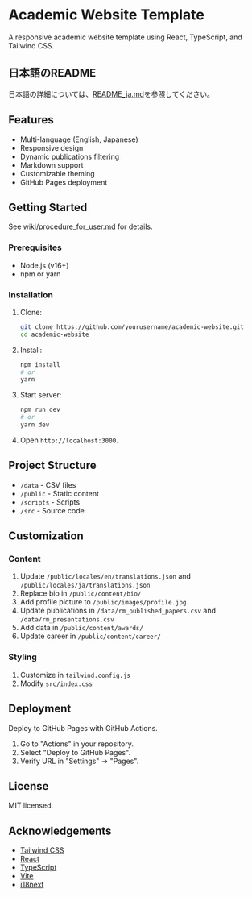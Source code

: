 # Academic Website Template

A responsive academic website template using React, TypeScript, and Tailwind CSS.

## 日本語のREADME

日本語の詳細については、[README_ja.md](README_ja.md)を参照してください。


## Features

- Multi-language (English, Japanese)
- Responsive design
- Dynamic publications filtering
- Markdown support
- Customizable theming
- GitHub Pages deployment

## Getting Started

See [wiki/procedure_for_user.md](wiki/procedure_for_user.md) for details.

### Prerequisites

- Node.js (v16+)
- npm or yarn

### Installation

1. Clone:
   ```bash
   git clone https://github.com/yourusername/academic-website.git
   cd academic-website
   ```

2. Install:
   ```bash
   npm install
   # or
   yarn
   ```

3. Start server:
   ```bash
   npm run dev
   # or
   yarn dev
   ```

4. Open `http://localhost:3000`.

## Project Structure

- `/data` - CSV files
- `/public` - Static content
- `/scripts` - Scripts
- `/src` - Source code

## Customization

### Content

1. Update `/public/locales/en/translations.json` and `/public/locales/ja/translations.json`
2. Replace bio in `/public/content/bio/`
3. Add profile picture to `/public/images/profile.jpg`
4. Update publications in `/data/rm_published_papers.csv` and `/data/rm_presentations.csv`
5. Add data in `/public/content/awards/`
6. Update career in `/public/content/career/`

### Styling

1. Customize in `tailwind.config.js`
2. Modify `src/index.css`

## Deployment

Deploy to GitHub Pages with GitHub Actions.

1. Go to "Actions" in your repository.
2. Select "Deploy to GitHub Pages".
3. Verify URL in "Settings" → "Pages".

## License

MIT licensed.

## Acknowledgements

- [Tailwind CSS](https://tailwindcss.com/)
- [React](https://reactjs.org/)
- [TypeScript](https://www.typescriptlang.org/)
- [Vite](https://vitejs.dev/)
- [i18next](https://www.i18next.com/)
